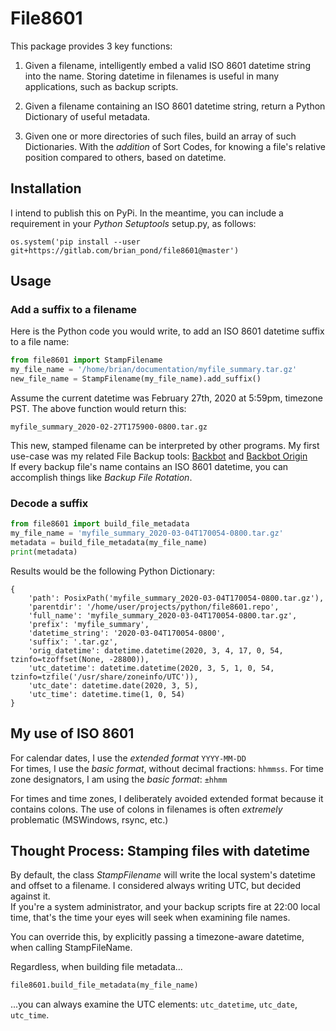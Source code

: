 # File8601

This package provides 3 key functions:

1. Given a filename, intelligently embed a valid ISO 8601 datetime string into the name.  Storing datetime in filenames is useful in many applications, such as backup scripts.
   
2. Given a filename containing an ISO 8601 datetime string, return a Python Dictionary of useful metadata.

3. Given one or more directories of such files, build an array of such Dictionaries.  With the *addition* of Sort Codes, for knowing a file's relative position compared to others, based on datetime.

## Installation
I intend to publish this on PyPi.  In the meantime, you can include a requirement in your *Python Setuptools* setup.py, as follows:
```
os.system('pip install --user git+https://gitlab.com/brian_pond/file8601@master')
```

## Usage

### Add a suffix to a filename

Here is the Python code you would write, to add an ISO 8601 datetime suffix to a file name:

```python
from file8601 import StampFilename
my_file_name = '/home/brian/documentation/myfile_summary.tar.gz'
new_file_name = StampFilename(my_file_name).add_suffix()
```

Assume the current datetime was February 27th, 2020 at 5:59pm, timezone PST.  The above function would return this:
```
myfile_summary_2020-02-27T175900-0800.tar.gz
```

This new, stamped filename can be interpreted by other programs.  My first use-case was my related File Backup tools: [Backbot](https://gitlab.com/brian_pond/backbot) and [Backbot Origin](https://gitlab.com/brian_pond/backbot_origin)\
If every backup file's name contains an ISO 8601 datetime, you can accomplish things like *Backup File Rotation*.

### Decode a suffix
```python
from file8601 import build_file_metadata
my_file_name = 'myfile_summary_2020-03-04T170054-0800.tar.gz'
metadata = build_file_metadata(my_file_name)
print(metadata)
```
Results would be the following Python Dictionary:
```
{
    'path': PosixPath('myfile_summary_2020-03-04T170054-0800.tar.gz'),
    'parentdir': '/home/user/projects/python/file8601.repo',
    'full_name': 'myfile_summary_2020-03-04T170054-0800.tar.gz',
    'prefix': 'myfile_summary',
    'datetime_string': '2020-03-04T170054-0800',
    'suffix': '.tar.gz',
    'orig_datetime': datetime.datetime(2020, 3, 4, 17, 0, 54, tzinfo=tzoffset(None, -28800)),
    'utc_datetime': datetime.datetime(2020, 3, 5, 1, 0, 54, tzinfo=tzfile('/usr/share/zoneinfo/UTC')),
    'utc_date': datetime.date(2020, 3, 5),
    'utc_time': datetime.time(1, 0, 54)
}
```

## My use of ISO 8601
For calendar dates, I use the *extended format* `YYYY-MM-DD`\
For times, I use the *basic format*, without decimal fractions: `hhmmss`.
For time zone designators, I am using the *basic format*: `±hhmm`

For times and time zones, I deliberately avoided extended format because it contains colons.  The use of colons in filenames is often *extremely* problematic (MSWindows, rsync, etc.)

## Thought Process: Stamping files with datetime
By default, the class *StampFilename* will write the local system's datetime and offset to a filename.  I considered always writing UTC, but decided against it.\
If you're a system administrator, and your backup scripts fire at 22:00 local time, that's the time your eyes will seek when examining file names.

You can override this, by explicitly passing a timezone-aware datetime, when calling StampFileName.

Regardless, when building file metadata...
```python
file8601.build_file_metadata(my_file_name)
```
...you can always examine the UTC elements: `utc_datetime`, `utc_date`, `utc_time`.
